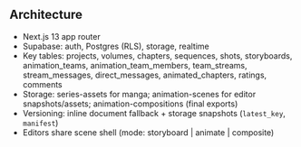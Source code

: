 ## Architecture

- Next.js 13 app router
- Supabase: auth, Postgres (RLS), storage, realtime
- Key tables: projects, volumes, chapters, sequences, shots, storyboards, animation_teams, animation_team_members, team_streams, stream_messages, direct_messages, animated_chapters, ratings, comments
- Storage: series-assets for manga; animation-scenes for editor snapshots/assets; animation-compositions (final exports)
- Versioning: inline document fallback + storage snapshots (`latest_key`, `manifest`)
- Editors share scene shell (mode: storyboard | animate | composite)

